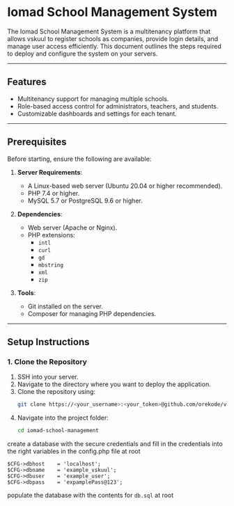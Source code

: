 # **Iomad School Management System**

The Iomad School Management System is a multitenancy platform that allows vskuul to register schools as companies, provide login details, and manage user access efficiently. This document outlines the steps required to deploy and configure the system on your servers.

---

## **Features**
- Multitenancy support for managing multiple schools.
- Role-based access control for administrators, teachers, and students.
- Customizable dashboards and settings for each tenant.

---

## **Prerequisites**
Before starting, ensure the following are available:

1. **Server Requirements**:
   - A Linux-based web server (Ubuntu 20.04 or higher recommended).
   - PHP 7.4 or higher.
   - MySQL 5.7 or PostgreSQL 9.6 or higher.

2. **Dependencies**:
   - Web server (Apache or Nginx).
   - PHP extensions:
     - `intl`
     - `curl`
     - `gd`
     - `mbstring`
     - `xml`
     - `zip`

3. **Tools**:
   - Git installed on the server.
   - Composer for managing PHP dependencies.

---

## **Setup Instructions**

### **1. Clone the Repository**
1. SSH into your server.
2. Navigate to the directory where you want to deploy the application.
3. Clone the repository using:
   ```bash
   git clone https://<your_username>:<your_token>@github.com/orekode/vskuul_final.git
   ```
4. Navigate into the project folder:
   ```bash
   cd iomad-school-management
   ```

create a database with the secure credentials and fill in the credentials into the right variables in the config.php file at root
```
$CFG->dbhost    = 'localhost';
$CFG->dbname    = 'example_vskuul';
$CFG->dbuser    = 'example_user';
$CFG->dbpass    = 'expamplePass@123';
```

populate the database with the contents for ```db.sql``` at root
